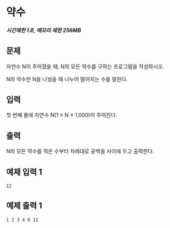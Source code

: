 # 약수

##### 시간제한 1초, 메모리 제한 256MB

## 문제

자연수 N이 주어졌을 때, N의 모든 약수를 구하는 프로그램을 작성하시오.

N의 약수란 N을 나눴을 때 나누어 떨어지는 수를 말한다.



## 입력

첫 번째 줄에 자연수 N(1 ≤ N ≤ 1,000)이 주어진다.



## 출력

N의 모든 약수를 작은 수부터 차례대로 공백을 사이에 두고 출력한다.



## 예제 입력 1

```
12
```



## 예제 출력 1

```
1 2 3 4 6 12
```



